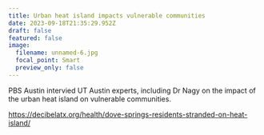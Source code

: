 ```yaml
---
title: Urban heat island impacts vulnerable communities
date: 2023-09-18T21:35:29.952Z
draft: false
featured: false
image:
  filename: unnamed-6.jpg
  focal_point: Smart
  preview_only: false
---
```

PBS Austin intervied UT Austin experts, including Dr Nagy on the impact of the urban heat island on vulnerable communities.

https://decibelatx.org/health/dove-springs-residents-stranded-on-heat-island/